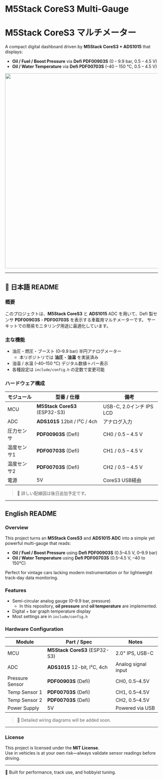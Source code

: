 # M5Stack CoreS3 Multi-Gauge  
# M5Stack CoreS3 マルチメーター

A compact digital dashboard driven by **M5Stack CoreS3 + ADS1015** that displays:

* **Oil / Fuel / Boost Pressure** via **Defi PDF00903S** (0 – 9.9 bar, 0.5 – 4.5 V)
* **Oil / Water Temperature** via **Defi PDF00703S** (–40 – 150 °C, 0.5 – 4.5 V)  


<img src="https://github.com/user-attachments/assets/d3a8bfdc-0bba-4519-b64a-f31a1ec9a9f4" width="640px">


---

## 📘 日本語 README

### 概要
このプロジェクトは、**M5Stack CoreS3** と **ADS1015** ADC を用いて、Defi 製センサ **PDF00903S**・**PDF00703S** を表示する車載用マルチメーターです。
サーキットでの簡易モニタリング用途に最適化しています。

### 主な機能
- 油圧・燃圧・ブースト (0–9.9 bar) 半円アナログメーター
  - 本リポジトリでは **油圧**・**油温** を実装済み
- 油温 / 水温 (–40–150 °C) デジタル数値＋バー表示  
- 各種設定は `include/config.h` の定数で変更可能

### ハードウェア構成
| モジュール       | 型番 / 仕様                       | 備考                     |
|------------------|----------------------------------|--------------------------|
| MCU              | **M5Stack CoreS3** (ESP32-S3)    | USB-C, 2.0インチ IPS LCD |
| ADC              | **ADS1015** 12bit / I²C / 4ch     | アナログ入力             |
| 圧力センサ       | **PDF00903S** (Defi)              | CH0 / 0.5 – 4.5 V        |
| 温度センサ1      | **PDF00703S** (Defi)              | CH1 / 0.5 – 4.5 V        |
| 温度センサ2      | **PDF00703S** (Defi)              | CH2 / 0.5 – 4.5 V        |
| 電源             | 5V                               | CoreS3 USB経由           |

> 📌 詳しい配線図は後日追加予定です。

---

## English README

### Overview
This project turns an **M5Stack CoreS3** and **ADS1015 ADC** into a simple yet powerful multi-gauge that reads:

- **Oil / Fuel / Boost Pressure** using **Defi PDF00903S** (0.5–4.5 V, 0–9.9 bar)
- **Oil / Water Temperature** using **Defi PDF00703S** (0.5–4.5 V, –40 to 150°C)  

Perfect for vintage cars lacking modern instrumentation or for lightweight track-day data monitoring.

### Features
- Semi-circular analog gauge (0–9.9 bar, pressure)
  - In this repository, **oil pressure** and **oil temperature** are implemented.
- Digital + bar graph temperature display
- Most settings are in `include/config.h`

### Hardware Configuration
| Module           | Part / Spec                    | Notes                   |
|------------------|-------------------------------|-------------------------|
| MCU              | **M5Stack CoreS3** (ESP32-S3)  | 2.0" IPS, USB-C         |
| ADC              | **ADS1015** 12-bit, I²C, 4ch    | Analog signal input     |
| Pressure Sensor  | **PDF00903S** (Defi)           | CH0, 0.5–4.5V           |
| Temp Sensor 1    | **PDF00703S** (Defi)           | CH1, 0.5–4.5V           |
| Temp Sensor 2    | **PDF00703S** (Defi)           | CH2, 0.5–4.5V           |
| Power Supply     | 5V                             | Powered via USB         |

> 📌 Detailed wiring diagrams will be added soon.

---

### License
This project is licensed under the **MIT License**.  
Use in vehicles is at your own risk—always validate sensor readings before driving.

---

🚗 Built for performance, track use, and hobbyist tuning.
